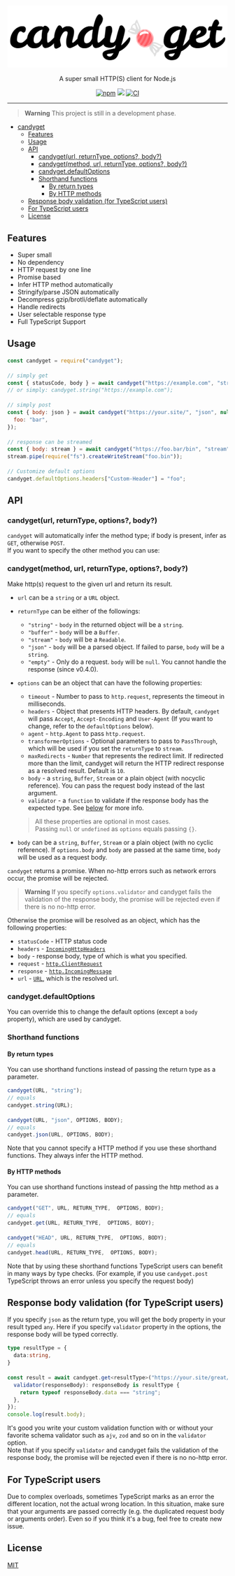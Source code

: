 <div align="center">
  <img src="assets/candyget_logo.svg" alt="CandyGet">
  <br>
  <p>A super small HTTP(S) client for Node.js</p>
  <a href="https://www.npmjs.com/package/candyget"><img src="https://img.shields.io/npm/v/candyget" alt="npm"></a>
  <a href="https://packagephobia.com/result?p=candyget"><img src="https://badgen.net/packagephobia/install/candyget"></a>
  <a href="https://github.com/mtripg6666tdr/candyget/actions/workflows/ci.yml"><img src="https://github.com/mtripg6666tdr/candyget/actions/workflows/ci.yml/badge.svg" alt="CI"></a>
</div>

---

> **Warning**
> This project is still in a development phase.

- [candyget](#candyget)
  - [Features](#features)
  - [Usage](#usage)
  - [API](#api)
    - [candyget(url, returnType, options?, body?)](#candygeturl-returntype-options-body)
    - [candyget(method, url, returnType, options?, body?)](#candygetmethod-url-returntype-options-body)
    - [candyget.defaultOptions](#candygetdefaultoptions)
    - [Shorthand functions](#shorthand-functions)
      - [By return types](#by-return-types)
      - [By HTTP methods](#by-http-methods)
  - [Response body validation (for TypeScript users)](#response-body-validation-for-typescript-users)
  - [For TypeScript users](#for-typescript-users)
  - [License](#license)

## Features

- Super small
- No dependency
- HTTP request by one line
- Promise based
- Infer HTTP method automatically
- Stringify/parse JSON automatically
- Decompress gzip/brotli/deflate automatically
- Handle redirects
- User selectable response type
- Full TypeScript Support

## Usage
```js
const candyget = require("candyget");

// simply get 
const { statusCode, body } = await candyget("https://example.com", "string");
// or simply: candyget.string("https://example.com");

// simply post
const { body: json } = await candyget("https://your.site/", "json", null, {
  foo: "bar",
});

// response can be streamed
const { body: stream } = await candyget("https://foo.bar/bin", "stream");
stream.pipe(require("fs").createWriteStream("foo.bin"));

// Customize default options
candyget.defaultOptions.headers["Custom-Header"] = "foo";
```

## API
### candyget(url, returnType, options?, body?)

`candyget` will automatically infer the method type; if body is present, infer as `GET`, otherwise `POST`.  
If you want to specify the other method you can use:

### candyget(method, url, returnType, options?, body?)

Make http(s) request to the given url and return its result.  
* `url` can be a `string` or a `URL` object.
* `returnType` can be either of the followings:
  * `"string"` - `body` in the returned object will be a `string`.
  * `"buffer"` - `body` will be a `Buffer`.
  * `"stream"` - `body` will be a `Readable`.
  * `"json"` - `body` will be a parsed object. If failed to parse, `body` will be a `string`.
  * `"empty"` - Only do a request. `body` will be `null`. You cannot handle the response (since v0.4.0).
* `options` can be an object that can have the following properties:
  * `timeout` - Number to pass to `http.request`, represents the timeout in milliseconds.
  * `headers` - Object that presents HTTP headers. By default, `candyget` will pass `Accept`, `Accept-Encoding` and `User-Agent` (If you want to change, refer to the `defaultOptions` below).
  * `agent` - `http.Agent` to pass `http.request`.
  * `transformerOptions` - Optional parameters to pass to `PassThrough`, which will be used if you set the `returnType` to `stream`.
  * `maxRedirects` - `Number` that represents the redirect limit. If redirected more than the limit, candyget will return the HTTP redirect response as a resolved result. Default is `10`.
  * `body` - a `string`, `Buffer`, `Stream` or a plain object (with nocyclic reference). You can pass the request body instead of the last argument.
  * `validator` - a `function` to validate if the response body has the expected type. See [below](#response-body-validation-for-typescript-users) for more info.
  
  > All these properties are optional in most cases.  
  > Passing `null` or `undefined` as `options` equals passing `{}`.  
* `body` can be a `string`, `Buffer`, `Stream` or a plain object (with no cyclic reference). If `options.body` and `body` are passed at the same time, `body` will be used as a request body.

`candyget` returns a promise.
When no-http errors such as network errors occur, the promise will be rejected.

> **Warning**
> If you specify `options.validator` and candyget fails the validation of the response body, the promise will be rejected even if there is no no-http error.

Otherwise the promise will be resolved as an object, which has the following properties:
* `statusCode` - HTTP status code
* `headers` - [`IncomingHttpHeaders`](https://microsoft.github.io/PowerBI-JavaScript/interfaces/_node_modules__types_node_http_d_._http_.incominghttpheaders.html)
* `body` - response body, type of which is what you specified.
* `request` - [`http.ClientRequest`](https://nodejs.org/api/http.html#class-httpclientrequest)
* `response` - [`http.IncomingMessage`](https://nodejs.org/api/http.html#class-httpincomingmessage)
* `url` - [`URL`](https://developer.mozilla.org/docs/Web/API/URL), which is the resolved url.

### candyget.defaultOptions

You can override this to change the default options (except a `body` property), which are used by candyget.

### Shorthand functions

#### By return types

You can use shorthand functions instead of passing the return type as a parameter.
```js
candyget(URL, "string");
// equals
candyget.string(URL);

candyget(URL, "json", OPTIONS, BODY);
// equals
candyget.json(URL, OPTIONS, BODY);
```
Note that you cannot specify a HTTP method if you use these shorthand functions. They always infer the HTTP method.

#### By HTTP methods

You can use shorthand functions instead of passing the http method as a parameter.

```js
candyget("GET", URL, RETURN_TYPE,  OPTIONS, BODY);
// equals
candyget.get(URL, RETURN_TYPE,  OPTIONS, BODY);

candyget("HEAD", URL, RETURN_TYPE,  OPTIONS, BODY);
// equals
candyget.head(URL, RETURN_TYPE,  OPTIONS, BODY);
```
Note that by using these shorthand functions TypeScript users can benefit in many ways by type checks. (For example, if you use `candyget.post` TypeScript throws an error unless you specify the request body)

## Response body validation (for TypeScript users)

If you specify `json` as the return type, you will get the body property in your result typed `any`.
Here if you specify `validator` property in the options, the response body will be typed correctly.

```ts
type resultType = {
  data:string,
}

const result = await candyget.get<resultType>("https://your.site/great/content", "json", {
  validator(responseBody): responseBody is resultType {
    return typeof responseBody.data === "string";
  },
});
console.log(result.body);
```

It's good you write your custom validation function with or without your favorite schema validator such as `ajv`, `zod` and so on in the `validator` option.  
Note that if you specify `validator` and candyget fails the validation of the response body, the promise will be rejected even if there is no no-http error.

## For TypeScript users
Due to complex overloads, sometimes TypeScript marks as an error the different location, not the actual wrong location. In this situation, make sure that your arguments are passed correctly (e.g. the duplicated request body or arguments order). Even so if you think it's a bug, feel free to create new issue.

## License
[MIT](LICENSE)
